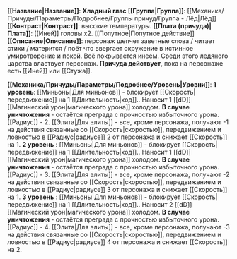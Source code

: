 **[[Название|Название]]**: **Хладный глас**
**[[Группа|Группа]]**: [[Механика/Причуды/Параметры/Подробнее/Группы причуд/Группа - Лёд|Лёд]] 
**[[Контраст|Контраст]]**: высокие температуры.
**[[Плата (причуда)|Плата]]**: [[Иней]] головы х2. [[Попутное|Попутное действие]]
**[[Описание|Описание]]**: персонаж шепчет заветные слова / читает стихи / матерится / поёт что ввергает окружение в истинное умиротворение и покой. Всё покрывается инеем. Среди этого ледяного царства властвует персонаж.
**Причуда действует**, пока на персонаже есть [[Иней]] или [[Стужа]]. 

**[[Механика/Причуды/Параметры/Подробнее/Уровень|Уровни]]**:
**1 уровень**:
[[Миньоны|Для миньонов]] - блокирует [[Скорость|передвижение]] на 1 [[Длительность|ход]].. Наносит 1 [[dD]] [[Магический урон|магического урона]] холодом. **В случае уничтожения** - остаётся преграда с прочностью избыточного урона. [[Радиус]] - 2.
[[Элита|Для элиты]] - все, кроме персонажа, получают -1 на действия связанные со [[Скорость|скоростью]], передвижением и ловкостью в [[Радиус|радиусе]] 2 от персонажа и снижает [[Скорость]] на 1. 
**2 уровень** :
[[Миньоны|Для миньонов]] - блокирует [[Скорость|передвижение]] на 1 [[Длительность|ход]].. Наносит 1 [[dD]] [[Магический урон|магического урона]] холодом. **В случае уничтожения** - остаётся преграда с прочностью избыточного урона. [[Радиус]] - 3.
[[Элита|Для элиты]] - все, кроме персонажа, получают -2 на действия связанные со [[Скорость|скоростью]], передвижением и ловкостью в [[Радиус|радиусе]] 3 от персонажа и снижает [[Скорость]] на 1. 
**3 уровень** :
[[Миньоны|Для миньонов]] - блокирует [[Скорость|передвижение]] на 1 [[Длительность|ход]].. Наносит 2 [[dD]] [[Магический урон|магического урона]] холодом. **В случае уничтожения** - остаётся преграда с прочностью избыточного урона. [[Радиус]] - 4.
[[Элита|Для элиты]] - все, кроме персонажа, получают -3 на действия связанные со [[Скорость|скоростью]], передвижением и ловкостью в [[Радиус|радиусе]] 4 от персонажа и снижает  [[Скорость]] на 2. 